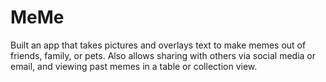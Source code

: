 # MeMe
Built an app that takes pictures and overlays text to make memes out of friends, family, or pets. Also allows sharing with others via social media or email, and viewing past memes in a table or collection view.
